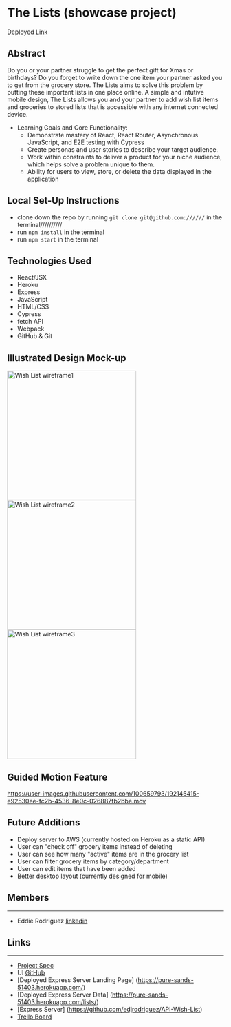 # The Lists (showcase project)

[Deployed Link]()

## Abstract
Do you or your partner struggle to get the perfect gift for Xmas or birthdays?  Do you forget to write down the one item your partner asked you to get from the grocery store.  The Lists aims to solve this problem by putting these important lists in one place online.  A simple and intutive mobile design, The Lists allows you and your partner to add wish list items and groceries to stored lists that is accessible with any internet connected device.

* Learning Goals and Core Functionality:
    * Demonstrate mastery of React, React Router, Asynchronous JavaScript, and E2E testing with Cypress
    * Create personas and user stories to describe your target audience.
    * Work within constraints to deliver a product for your niche audience, which helps solve a problem unique to them.
    * Ability for users to view, store, or delete the data displayed in the application 

## Local Set-Up Instructions
* clone down the repo by running `git clone git@github.com://////` in the terminal//////////
* run `npm install` in the terminal
* run `npm start` in the terminal

## Technologies Used
- React/JSX
- Heroku
- Express
- JavaScript
- HTML/CSS
- Cypress
- fetch API 
- Webpack
- GitHub & Git

## Illustrated Design Mock-up
<img width="300" alt="Wish List wireframe1" src="https://user-images.githubusercontent.com/100659793/192144592-8ac85fee-e807-499b-b032-549b8f67361b.png">
<img width="300" alt="Wish List wireframe2" src="https://user-images.githubusercontent.com/100659793/192144681-4a35b956-a496-41ad-ae21-17f49b6b6314.png">
<img width="300" alt="Wish List wireframe3" src="https://user-images.githubusercontent.com/100659793/192144753-cda8eb7c-465d-41b9-a3a0-2899e115166d.png">

## Guided Motion Feature
https://user-images.githubusercontent.com/100659793/192145415-e92530ee-fc2b-4536-8e0c-026887fb2bbe.mov

## Future Additions 
 * Deploy server to AWS (currently hosted on Heroku as a static API)
 * User can "check off" grocery items instead of deleting
 * User can see how many "active" items are in the grocery list
 * User can filter grocery items by category/department
 * User can edit items that have been added
 * Better desktop layout (currently designed for mobile)

## Members
__________________________

- Eddie Rodriguez [linkedin](https://www.linkedin.com/in/edward-rodriguez-1b497423b/)


## Links
__________________________
- [Project Spec](https://frontend.turing.edu/projects/module-3/showcase.html)
- UI [GitHub](https://github.com/dstavis/tasterx)
- [Deployed Express Server Landing Page] (https://pure-sands-51403.herokuapp.com/)
- [Deployed Express Server Data] (https://pure-sands-51403.herokuapp.com/lists/)
- [Express Server] (https://github.com/edjrodriguez/API-Wish-List)
- [Trello Board](https://trello.com/b/psFDNxc1/wish-list-project-board)
